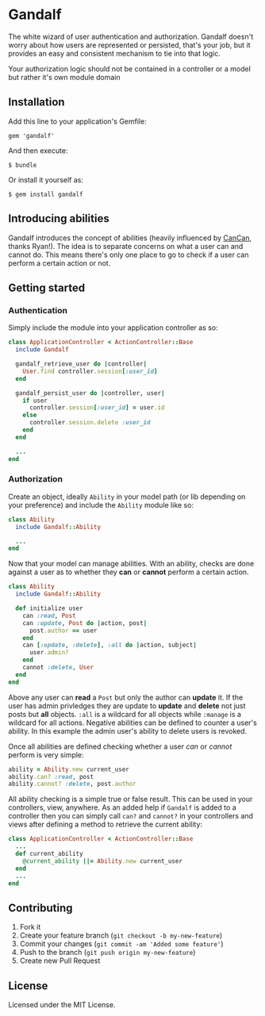 # Gandalf

The white wizard of user authentication and authorization. Gandalf doesn't worry about how users are represented or persisted, that's your job, but it provides an easy and consistent mechanism to tie into that logic.

Your authorization logic should not be contained in a controller or a model but rather it's own module domain

## Installation

Add this line to your application's Gemfile:

    gem 'gandalf'

And then execute:

    $ bundle

Or install it yourself as:

    $ gem install gandalf

## Introducing abilities

Gandalf introduces the concept of abilities (heavily influenced by [CanCan](http://github.com/ryanb/cancan), thanks Ryan!). The idea is to separate concerns on what a user can and cannot do. This means there's only one place to go to check if a user can perform a certain action or not.

## Getting started

### Authentication

Simply include the module into your application controller as so:

```ruby
class ApplicationController < ActionController::Base
  include Gandalf

  gandalf_retrieve_user do |controller|
    User.find controller.session[:user_id]
  end

  gandalf_persist_user do |controller, user|
    if user
      controller.session[:user_id] = user.id
    else
      controller.session.delete :user_id
    end
  end

  ...
end
```

### Authorization

Create an object, ideally `Ability` in your model path (or lib depending on your preference) and include the `Ability` module like so:

```ruby
class Ability
  include Gandalf::Ability

  ...
end
```

Now that your model can manage abilities. With an ability, checks are done against a user as to whether they **can** or **cannot** perform a certain action.

```ruby
class Ability
  include Gandalf::Ability

  def initialize user
    can :read, Post
    can :update, Post do |action, post|
      post.author == user
    end
    can [:update, :delete], :all do |action, subject|
      user.admin?
    end
    cannot :delete, User
  end
end
```

Above any user can **read** a `Post` but only the author can **update** it. If the user has admin privledges they are update to **update** and **delete** not just posts but **all** objects. `:all` is a wildcard for all objects while `:manage` is a wildcard for all actions. Negative abilities can be defined to counter a user's ability. In this example the admin user's ability to delete users is revoked.

Once all abilities are defined checking whether a user *can* or *cannot* perform is very simple:

```ruby
ability = Ability.new current_user
ability.can? :read, post
ability.cannot? :delete, post.author
```

All ability checking is a simple true or false result. This can be used in your controllers, view, anywhere. As an added help if `Gandalf` is added to a controller then you can simply call `can?` and `cannot?` in your controllers and views after defining a method to retrieve the current ability:

```ruby
class ApplicationController < ActionController::Base
  ...
  def current_ability
    @current_ability ||= Ability.new current_user
  end
  ...
end
```

## Contributing

1. Fork it
2. Create your feature branch (`git checkout -b my-new-feature`)
3. Commit your changes (`git commit -am 'Added some feature'`)
4. Push to the branch (`git push origin my-new-feature`)
5. Create new Pull Request


## License

Licensed under the MIT License.
